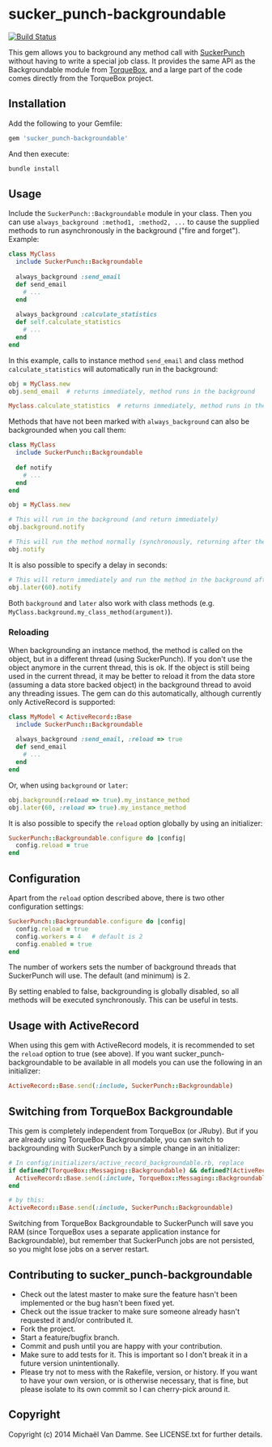 # sucker_punch-backgroundable
[![Build Status](https://travis-ci.org/mvdamme/sucker_punch-backgroundable.png)](https://travis-ci.org/mvdamme/sucker_punch-backgroundable)

This gem allows you to background any method call with [SuckerPunch](https://github.com/brandonhilkert/sucker_punch) without 
having to write a special job class.
It provides the same API as the Backgroundable module from [TorqueBox](http://torquebox.org/), and a large part of the code
comes directly from the TorqueBox project.

## Installation

Add the following to your Gemfile:

```ruby
gem 'sucker_punch-backgroundable'
```

And then execute:

```ruby
bundle install
```

## Usage

Include the `SuckerPunch::Backgroundable` module in your class. Then you can use `always_background :method1, :method2, ...` to
cause the supplied methods to run asynchronously in the background ("fire and forget"). Example:

```ruby
class MyClass
  include SuckerPunch::Backgroundable
  
  always_background :send_email
  def send_email
    # ...
  end
  
  always_background :calculate_statistics
  def self.calculate_statistics
    # ...
  end
end
```

In this example, calls to instance method `send_email` and class method `calculate_statistics` will automatically run in the background:

```ruby
obj = MyClass.new
obj.send_email  # returns immediately, method runs in the background

Myclass.calculate_statistics  # returns immediately, method runs in the background
```

Methods that have not been marked with `always_background` can also be backgrounded when you call them: 

```ruby
class MyClass
  include SuckerPunch::Backgroundable
  
  def notify
    # ...
  end
end

obj = MyClass.new

# This will run in the background (and return immediately)
obj.background.notify

# This will run the method normally (synchronously, returning after the method is finished)
obj.notify
```

It is also possible to specify a delay in seconds:

```ruby
# This will return immediately and run the method in the background after a delay of 60 seconds
obj.later(60).notify
```

Both `background` and `later` also work with class methods (e.g. `MyClass.background.my_class_method(argument)`).

### Reloading

When backgrounding an instance method, the method is called on the object, but in a different thread (using SuckerPunch).
If you don't use the object anymore in the current thread, this is ok. If the object is still being used in the current thread,
it may be better to reload it from the data store (assuming a data store backed object) in the background thread to avoid any 
threading issues. The gem can do this automatically, although currently only ActiveRecord is supported:

```ruby
class MyModel < ActiveRecord::Base
  include SuckerPunch::Backgroundable
  
  always_background :send_email, :reload => true
  def send_email
    # ...
  end
end
```

Or, when using `background` or `later`:

```ruby
obj.background(:reload => true).my_instance_method
obj.later(60, :reload => true).my_instance_method
```

It is also possible to specify the `reload` option globally by using an initializer:

```ruby
SuckerPunch::Backgroundable.configure do |config|
  config.reload = true
end
```

## Configuration

Apart from the `reload` option described above, there is two other configuration settings:

```ruby
SuckerPunch::Backgroundable.configure do |config|
  config.reload = true
  config.workers = 4   # default is 2
  config.enabled = true
end
```

The number of workers sets the number of background threads that SuckerPunch will use. The default (and minimum) is 2.

By setting enabled to false, backgrounding is globally disabled, so all methods will be executed synchronously. This
can be useful in tests.

## Usage with ActiveRecord

When using this gem with ActiveRecord models, it is recommended to set the `reload` option to true (see above).
If you want sucker_punch-backgroundable to be available in all models you can  use the following in an initializer:

```ruby
ActiveRecord::Base.send(:include, SuckerPunch::Backgroundable)
```

## Switching from TorqueBox Backgroundable

This gem is completely independent from TorqueBox (or JRuby). But if you are already using TorqueBox Backgroundable, you can switch
to backgrounding with SuckerPunch by a simple change in an initializer:

```ruby
# In config/initializers/active_record_backgroundable.rb, replace
if defined?(TorqueBox::Messaging::Backgroundable) && defined?(ActiveRecord::Base)
  ActiveRecord::Base.send(:include, TorqueBox::Messaging::Backgroundable)
end

# by this:
ActiveRecord::Base.send(:include, SuckerPunch::Backgroundable)
```

Switching from TorqueBox Backgroundable to SuckerPunch will save you RAM (since TorqueBox uses a separate application instance
for Backgroundable), but remember that SuckerPunch jobs are not persisted, so you might lose jobs on a server restart.

## Contributing to sucker_punch-backgroundable
 
* Check out the latest master to make sure the feature hasn't been implemented or the bug hasn't been fixed yet.
* Check out the issue tracker to make sure someone already hasn't requested it and/or contributed it.
* Fork the project.
* Start a feature/bugfix branch.
* Commit and push until you are happy with your contribution.
* Make sure to add tests for it. This is important so I don't break it in a future version unintentionally.
* Please try not to mess with the Rakefile, version, or history. If you want to have your own version, or is otherwise necessary, that is fine, but please isolate to its own commit so I can cherry-pick around it.

## Copyright

Copyright (c) 2014 Michaël Van Damme. See LICENSE.txt for
further details.
